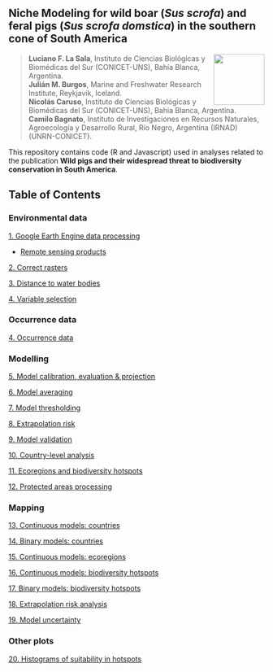 ## Niche Modeling for wild boar (*Sus scrofa*) and feral pigs (*Sus scrofa domstica*) in the southern cone of South America

<img src="https://user-images.githubusercontent.com/20196847/82152923-d78ba600-983a-11ea-9bfc-2a9115a029f5.jpg" height="100" width="100" img align="right">

>**Luciano F. La Sala**, Instituto de Ciencias Biológicas y Biomédicas del Sur (CONICET-UNS), Bahía Blanca, Argentina.  
**Julián M. Burgos**, Marine and Freshwater Research Institute, Reykjavik, Iceland.   
**Nicolás Caruso**, Instituto de Ciencias Biológicas y Biomédicas del Sur (CONICET-UNS), Bahía Blanca, Argentina.   
**Camilo Bagnato**, Instituto de Investigaciones en Recursos Naturales, Agroecología y Desarrollo Rural, Río Negro, Argentina (IRNAD) (UNRN-CONICET).

This repository contains code (R and Javascript) used in analyses related to the publication **Wild pigs and their widespread threat to biodiversity conservation in South America**.  

Table of Contents
----------

### Environmental data

[1. Google Earth Engine data processing](./GEE_raster_processing/README.md)  
- [Remote sensing products](./GEE_raster_processing/Data_processing)

[2. Correct rasters](./Scripts/Correct_rasters.md)

[3. Distance to water bodies](./Scripts/Distance_to_water.md)

[4. Variable selection](./Scripts/Variable_selection.md)

### Occurrence data

[4. Occurrence data](./Scripts/Occurrence_data.md)

### Modelling

[5. Model calibration, evaluation & projection](./Scripts/Calibration_evaluation_&_projection.md)

[6. Model averaging](./Scripts/Model_averaging.md)

[7. Model thresholding](./Scripts/Thresholding.md)

[8. Extrapolation risk](./Scripts/Extrapolation_risk.md)

[9. Model validation](./Validation/README.md)

[10. Country-level analysis](./Scripts/Country_level_suitability.md)

[11. Ecoregions and biodiversity hotspots](./Scripts/Ecoregions_&_hotspots.md)

[12. Protected areas processing](./Scripts/Protected_areas_processing.md)

### Mapping

[13. Continuous models: countries](./Scripts/Mapping_countries_continuous.md)

[14. Binary models: countries](./Scripts/Mapping_countries_binary.md)

[15. Continuous models: ecoregions](./Scripts/Mapping_ecoregions_continuous.md)

[16. Continuous models: biodiversity hotspots](./Scripts/Mapping_hotspots_continuous.md)

[17. Binary models: biodiversity hotspots](./Scripts/Mapping_hotspots_binary.md)

[18. Extrapolation risk analysis](./Scripts/Mapping_extrapolation_risk.md/)  

[19. Model uncertainty](./Scripts/Model_uncertainty.md/)  

### Other plots

[20. Histograms of suitability in hotspots](./Scripts/Graphics.md)